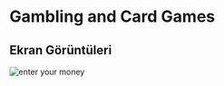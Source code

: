 #  Gambling and Card Games
## Ekran Görüntüleri
![enter your money](https://user-images.githubusercontent.com/116388836/218526724-ea04f7c9-5e88-48ff-b4e6-9823a1e2a556.PNG)
